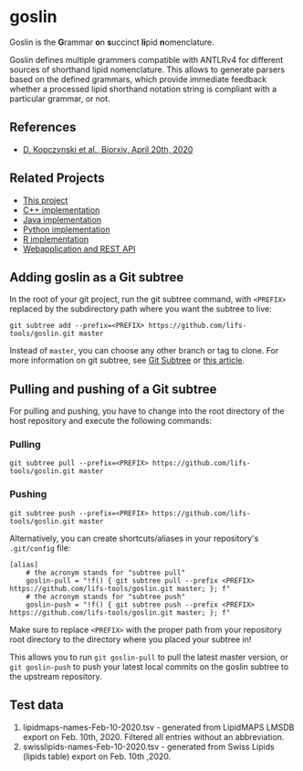 # goslin


Goslin is the **G**rammar **o**n **s**uccinct **li**pid **n**omenclature.

Goslin defines multiple grammers compatible with ANTLRv4 for different sources of shorthand lipid nomenclature. This allows to generate parsers based on the defined grammars, which provide immediate feedback whether a processed lipid shorthand notation string is compliant with a particular grammar, or not.

## References
* [D. Kopczynski et al., Biorxiv, April 20th, 2020](https://doi.org/10.1101/2020.04.17.046656)

## Related Projects

- [This project](http://github.com/lifs-tools/goslin)
- [C++ implementation](https://github.com/lifs-tools/cppgoslin)
- [Java implementation](https://github.com/lifs-tools/jgoslin)
- [Python implementation](https://github.com/lifs-tools/pygoslin)
- [R implementation](https://github.com/lifs-tools/rgoslin)
- [Webapplication and REST API](https://github.com/lifs-tools/goslin-webapp)

## Adding goslin as a Git subtree

In the root of your git project, run the git subtree command, with `<PREFIX>` replaced by the subdirectory path where you want the subtree to live:

~~~~
git subtree add --prefix=<PREFIX> https://github.com/lifs-tools/goslin.git master
~~~~

Instead of `master`, you can choose any other branch or tag to clone.
For more information on git subtree, see [Git Subtree](https://github.com/git/git/blob/master/contrib/subtree/git-subtree.txt) or [this article](https://blog.developer.atlassian.com/the-power-of-git-subtree/).


## Pulling and pushing of a Git subtree
For pulling and pushing, you have to change into the root directory of the host repository and execute the following commands:

### Pulling
~~~~
git subtree pull --prefix=<PREFIX> https://github.com/lifs-tools/goslin.git master
~~~~

### Pushing
~~~~
git subtree push --prefix=<PREFIX> https://github.com/lifs-tools/goslin.git master
~~~~

Alternatively, you can create shortcuts/aliases in your repository's `.git/config` file:

~~~~
[alias]
    # the acronym stands for "subtree pull"
    goslin-pull = "!f() { git subtree pull --prefix <PREFIX> https://github.com/lifs-tools/goslin.git master; }; f"
    # the acronym stands for "subtree push"
    goslin-push = "!f() { git subtree push --prefix <PREFIX> https://github.com/lifs-tools/goslin.git master; }; f"
~~~~

Make sure to replace `<PREFIX>` with the proper path from your repository root directory to the directory where you placed your subtree in!

This allows you to run `git goslin-pull` to pull the latest master version, or `git goslin-push` to push your latest local commits on the goslin subtree to the upstream repository.


## Test data

1. lipidmaps-names-Feb-10-2020.tsv - generated from LipidMAPS LMSDB export on Feb. 10th, 2020. Filtered all entries without an abbreviation.
2. swisslipids-names-Feb-10-2020.tsv - generated from Swiss Lipids (lipids table) export on Feb. 10th ,2020.
